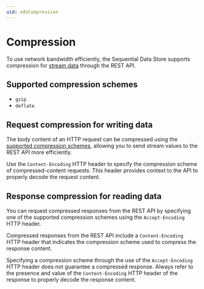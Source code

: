 ```yaml
---
uid: sdsCompression
---
```


# Compression

To use network bandwidth efficiently, the Sequential Data Store supports compression for [stream data](xref:sds-stream-data) through the REST API.

## Supported compression schemes

- `gzip`
- `deflate`

## Request compression for writing data

The body content of an HTTP request can be compressed using the [supported compression schemes](#supported-compression-schemes), allowing you to send stream values to the REST API more efficiently.

Use the `Content-Encoding` HTTP header to specify the compression scheme of compressed-content requests. This header provides context to the API to properly decode the request content.

## Response compression for reading data

You can request compressed responses from the REST API by specifying one of the supported compression schemes using the `Accept-Encoding` HTTP header.

Compressed responses from the REST API include a `Content-Encoding` HTTP header that indicates the compression scheme used to compress the response content.

Specifying a compression scheme through the use of the `Accept-Encoding` HTTP header does not guarantee a compressed response. Always refer to the presence and value of the `Content-Encoding` HTTP header of the response to properly decode the response content.
